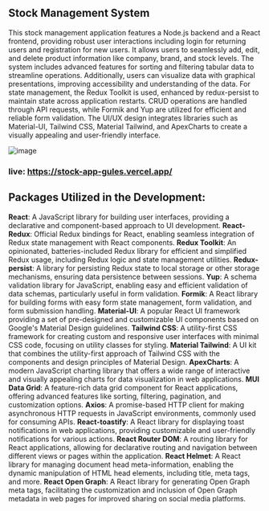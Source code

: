 ## Stock Management System

This stock management application features a Node.js backend and a React frontend, providing robust user interactions including login for returning users and registration for new users. It allows users to seamlessly add, edit, and delete product information like company, brand, and stock levels. The system includes advanced features for sorting and filtering tabular data to streamline operations. Additionally, users can visualize data with graphical presentations, improving accessibility and understanding of the data. For state management, the Redux Toolkit is used, enhanced by redux-persist to maintain state across application restarts. CRUD operations are handled through API requests, while Formik and Yup are utilized for efficient and reliable form validation. The UI/UX design integrates libraries such as Material-UI, Tailwind CSS, Material Tailwind, and ApexCharts to create a visually appealing and user-friendly interface.

![image](https://github.com/baharkose/stock-appN/assets/110201916/b4811eca-3df1-48c5-9d82-46532f3b61d1)

### live: https://stock-app-gules.vercel.app/

## Packages Utilized in the Development:

**React**: A JavaScript library for building user interfaces, providing a declarative and component-based approach to UI development.
**React-Redux**: Official Redux bindings for React, enabling seamless integration of Redux state management with React components.
**Redux Toolkit**: An opinionated, batteries-included Redux library for efficient and simplified Redux usage, including Redux logic and state management utilities.
**Redux-persist**: A library for persisting Redux state to local storage or other storage mechanisms, ensuring data persistence between sessions.
**Yup**: A schema validation library for JavaScript, enabling easy and efficient validation of data schemas, particularly useful in form validation.
**Formik**: A React library for building forms with easy form state management, form validation, and form submission handling.
**Material-UI**: A popular React UI framework providing a set of pre-designed and customizable UI components based on Google's Material Design guidelines.
**Tailwind CSS**: A utility-first CSS framework for creating custom and responsive user interfaces with minimal CSS code, focusing on utility classes for styling.
**Material Tailwind**: A UI kit that combines the utility-first approach of Tailwind CSS with the components and design principles of Material Design.
**ApexCharts**: A modern JavaScript charting library that offers a wide range of interactive and visually appealing charts for data visualization in web applications.
**MUI Data Grid**: A feature-rich data grid component for React applications, offering advanced features like sorting, filtering, pagination, and customization options.
**Axios**: A promise-based HTTP client for making asynchronous HTTP requests in JavaScript environments, commonly used for consuming APIs.
**React-toastify**: A React library for displaying toast notifications in web applications, providing customizable and user-friendly notifications for various actions.
**React Router DOM**: A routing library for React applications, allowing for declarative routing and navigation between different views or pages within the application.
**React Helmet**: A React library for managing document head meta-information, enabling the dynamic manipulation of HTML head elements, including title, meta tags, and more.
**React Open Graph**: A React library for generating Open Graph meta tags, facilitating the customization and inclusion of Open Graph metadata in web pages for improved sharing on social media platforms.

